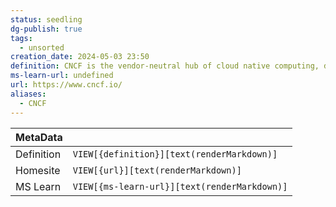 ```yaml
---
status: seedling
dg-publish: true
tags:
  - unsorted
creation_date: 2024-05-03 23:50
definition: CNCF is the vendor-neutral hub of cloud native computing, dedicated to making cloud native ubiquitous.
ms-learn-url: undefined
url: https://www.cncf.io/
aliases:
  - CNCF
---
```

|   MetaData |                                       |
| ---------- | ------------------------------------------ |
| Definition | `VIEW[{definition}][text(renderMarkdown)]` |
| Homesite   | `VIEW[{url}][text(renderMarkdown)]` |
| MS Learn   | `VIEW[{ms-learn-url}][text(renderMarkdown)]` |
